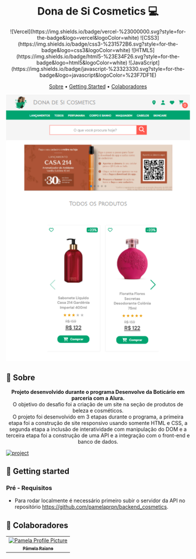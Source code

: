 [PROJECT__BADGE]: https://img.shields.io/badge/📱Visit_this_project-000?style=for-the-badge&logo=project
[PROJECT__URL]: https://cosmetics-sales.vercel.app/

<h1 align="center" style="font-weight: bold;">Dona de Si Cosmetics 💻</h1>

<div align="center">
![Vercel](https://img.shields.io/badge/vercel-%23000000.svg?style=for-the-badge&logo=vercel&logoColor=white)
![CSS3](https://img.shields.io/badge/css3-%231572B6.svg?style=for-the-badge&logo=css3&logoColor=white)
![HTML5](https://img.shields.io/badge/html5-%23E34F26.svg?style=for-the-badge&logo=html5&logoColor=white)
![JavaScript](https://img.shields.io/badge/javascript-%23323330.svg?style=for-the-badge&logo=javascript&logoColor=%23F7DF1E)
</div>

<p align="center">
    <a href="#about">Sobre</a> • 
    <a href="#started">Getting Started</a> • 
    <a href="#colab">Colaboradores</a> 
</p>

<p align="center">
    <img src="./assets/layout.svg" alt="Image Project" >
</p>

<h2 id="about">📌 Sobre</h2>

<p align="center">
  <b>Projeto desenvolvido durante o programa Desenvolve da Boticário em parceria com a Alura.</b></br>
  O objetivo do desafio foi a criação de um site na seção de produtos de beleza e cosméticos.</br>
  O projeto foi desenvolvido em 3 etapas durante o programa, a primeira etapa foi a construção de site responsivo usando somente HTML e CSS, a segunda etapa a inclusão de interatividade com manipulação do DOM e a terceira etapa foi a construção de uma API e a integração com o front-end e banco de dados. 
</p>

[![project][PROJECT__BADGE]][PROJECT__URL]

<h2 id="started">🚀 Getting started</h2>


<h3>Pré - Requisitos</h3>


- Para rodar localmente é necessário primeiro subir o servidor da API no repositório https://github.com/pamelaprpn/backend_cosmetics.

<h2 id="colab">🤝 Colaboradores</h2>

<table>
    <tr>
        <td align="center">
        <a href="#">
            <img src="https://avatars.githubusercontent.com/u/41830544?v=4" width="100px;" alt="Pamela Profile Picture"/><br>
            <sub>
            <b>Pâmela Raiane</b>
            </sub>
        </a>
        </td>
    </tr>
</table>